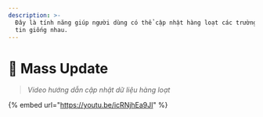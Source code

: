 ```yaml
---
description: >-
  Đây là tính năng giúp người dùng có thể cập nhật hàng loạt các trường thông
  tin giống nhau.
---
```


# 💾 Mass Update

> _Video hướng dẫn cập nhật dữ liệu hàng loạt_

{% embed url="https://youtu.be/icRNjhEa9JI" %}

